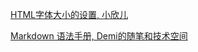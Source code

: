 
[HTML字体大小的设置, 小欣儿](https://blog.csdn.net/u012230055/article/details/40372361)

[Markdown 语法手册, Demi的随笔和技术空间](https://yuhongjun.github.io/tech/2017/05/02/Markdown-%E8%AF%AD%E6%B3%95%E6%89%8B%E5%86%8C-%E5%AE%8C%E6%95%B4%E6%95%B4%E7%90%86%E7%89%88.html)
